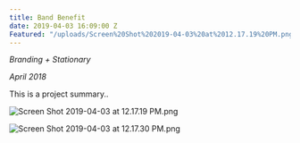 ```yaml
---
title: Band Benefit
date: 2019-04-03 16:09:00 Z
Featured: "/uploads/Screen%20Shot%202019-04-03%20at%2012.17.19%20PM.png"
---
```


*Branding \+ Stationary*

*April 2018*

This is a project summary..

![Screen Shot 2019-04-03 at 12.17.19 PM.png](/uploads/Screen%20Shot%202019-04-03%20at%2012.17.19%20PM.png)

![Screen Shot 2019-04-03 at 12.17.30 PM.png](/uploads/Screen%20Shot%202019-04-03%20at%2012.17.30%20PM.png)
